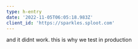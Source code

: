 ```yaml
---
type: h-entry
date: '2022-11-05T06:05:18.983Z'
client_id: 'https://sparkles.sploot.com'
---
```

and it didnt work. this is why we test in production
